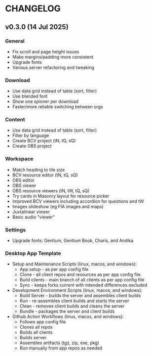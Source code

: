# CHANGELOG

## v0.3.0 (14 Jul 2025)
### General
- Fix scroll and page height issues
- Make margins/padding more consistent
- Upgrade fonts
- Various server refactoring and tweaking

### Download
- Use data grid instead of table (sort, filter)
- Use blended font
- Show one spinner per download
- Faster/more reliable switching between orgs

### Content
- Use data grid instead of table (sort, filter)
- Filter by language
- Create BCV project (tN, tQ, sQ)
- Create OBS project

### Workspace
- Match heading to tile size
- BCV resource editor (tN, tQ, sQ)
- OBS editor
- OBS viewer
- OBS resource viewers (tN, tW, tQ, sQ)
- Try cards in Masonry layout for resource picker
- Improved BCV viewers including accordion for questions and tW
- Images slideshow (eg FIA images and maps)
- Juxtalinear viewer
- Basic audio "viewer"

### Settings
- Upgrade fonts: Gentium, Gentium Book, Charis, and Andika

###	Desktop App Template
- Setup and Maintenance Scripts (linux, macos, and windows):
  - App setup - as per app config file
  - Clone - all client repos and resources as per app config file
  - Build clients - main branch of all clients as per app config file
  - Sync - keeps forks current with intended differences excluded
- Development Environment Scripts (linux, macos, and windows):
  - Build Server - builds the server and assembles client builds
  - Run - re-assembles client builds and starts the server
  - Clean - removes client builds and cleans the server
  - Bundle - packages the server and client builds
- Github Action Workflows (linux, macos, and windows):
  - Follows app config file
  - Clones all repos
  - Builds all clients
  - Builds server
  - Assembles artifacts (tgz, zip, exe, pkg)
  - Run manually from app repos as needed
